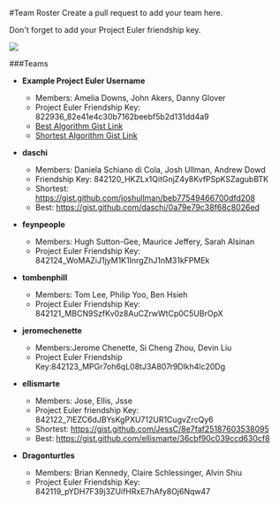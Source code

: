 #Team Roster
Create a pull request to add your team here. 

Don't forget to add your Project Euler friendship key.

![](https://cloud.githubusercontent.com/assets/7025605/9831876/018c790a-591d-11e5-995d-cc6cd65ea449.png)


###Teams 

- **Example Project Euler Username**
  - Members: Amelia Downs, John Akers, Danny Glover
  - Project Euler Friendship Key: 822936_82e41e4c30b7162beebf5b2d131dd4a9
  - [Best Algorithm Gist Link](https://gist.github.com/adowns01/1f3114bbc2c719d9b7f4)
  - [Shortest Algorithm Gist Link](https://gist.github.com/adowns01/1f3114bbc2c719d9b7f4)
  
- **daschi**
  - Members: Daniela Schiano di Cola, Josh Ullman, Andrew Dowd
  - Friendship Key: 842120_HKZLx1QitGnjZ4y8KvfPSpKSZagubBTK
  - Shortest: https://gist.github.com/joshullman/beb77549466700dfd208
  - Best: https://gist.github.com/daschi/0a79e79c38f68c8026ed 

- **feynpeople**
  - Members: Hugh Sutton-Gee, Maurice Jeffery, Sarah Alsinan
  - Project Euler Friendship Key: 842124_WoMAZiJ1jyM1K1InrgZhJ1nM31kFPMEk

- **tombenphill**
  - Members: Tom Lee, Philip Yoo, Ben Hsieh
  - Project Euler Friendship Key: 842121_MBCN9SzfKv0z8AuCZrwWtCp0C5UBrOpX
  
- **jeromechenette**
  - Members:Jerome Chenette, Si Cheng Zhou, Devin Liu
  - Project Euler Friendship Key:842123_MPGr7oh6qL08tJ3A807r9Dlkh4lc20Dg

- **ellismarte**
  - Members: Jose, Ellis, Jsse 
  - Project Euler friendship Key: 842122_7IEZC6dJBYsKgPXU712UR1CugvZrcQy6
  - Shortest: https://gist.github.com/JessC/8e7faf25187603538095
  - Best: https://gist.github.com/ellismarte/36cbf90c039ccd630cf8
   
- **Dragonturtles**
  - Members: Brian Kennedy, Claire Schlessinger, Alvin Shiu
  - Project Euler Friendship Key: 842119_pYDH7F39j3ZUifHRxE7hAfy8Oj6Nqw47
